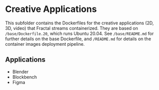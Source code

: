 # Creative Applications

This subfolder contains the Dockerfiles for the creative applications (2D, 3D, video) that Fractal streams containerized. They are based on `/base/Dockerfile.20`, which runs Ubuntu 20.04. See `/base/README.md` for further details on the base Dockerfile, and `/README.md` for details on the container images deployment pipeline.

## Applications

- Blender
- Blockbench
- Figma
